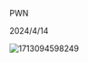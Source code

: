 PWN

2024/4/14

![1713094598249](C:\Users\86176\AppData\Roaming\Typora\typora-user-images\1713094598249.png)

